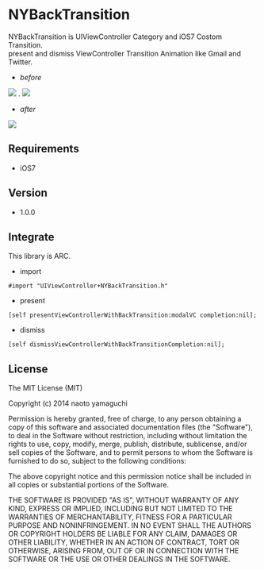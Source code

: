 # NYBackTransition

NYBackTransition is UIViewController Category and iOS7 Costom Transition.  
present and dismiss ViewController Transition Animation like Gmail and Twitter.

- *before*

<img src="https://github.com/naoto0822/NYBackTransition/blob/develop/Doc/before.png?raw=true" /> . <img src="https://github.com/naoto0822/NYBackTransition/blob/develop/Doc/transition.png?raw=true" />

- *after*

<img src="https://github.com/naoto0822/NYBackTransition/blob/develop/Doc/after.png?raw=true" />

## Requirements

- iOS7

## Version

- 1.0.0

## Integrate

This library is ARC.

- import

```
#import "UIViewController+NYBackTransition.h"
```

- present

```
[self presentViewControllerWithBackTransition:modalVC completion:nil];
```

- dismiss

```
[self dismissViewControllerWithBackTransitionCompletion:nil];
```

## License

The MIT License (MIT)

Copyright (c) 2014 naoto yamaguchi

Permission is hereby granted, free of charge, to any person obtaining a copy
of this software and associated documentation files (the "Software"), to deal
in the Software without restriction, including without limitation the rights
to use, copy, modify, merge, publish, distribute, sublicense, and/or sell
copies of the Software, and to permit persons to whom the Software is
furnished to do so, subject to the following conditions:

The above copyright notice and this permission notice shall be included in all
copies or substantial portions of the Software.

THE SOFTWARE IS PROVIDED "AS IS", WITHOUT WARRANTY OF ANY KIND, EXPRESS OR
IMPLIED, INCLUDING BUT NOT LIMITED TO THE WARRANTIES OF MERCHANTABILITY,
FITNESS FOR A PARTICULAR PURPOSE AND NONINFRINGEMENT. IN NO EVENT SHALL THE
AUTHORS OR COPYRIGHT HOLDERS BE LIABLE FOR ANY CLAIM, DAMAGES OR OTHER
LIABILITY, WHETHER IN AN ACTION OF CONTRACT, TORT OR OTHERWISE, ARISING FROM,
OUT OF OR IN CONNECTION WITH THE SOFTWARE OR THE USE OR OTHER DEALINGS IN THE
SOFTWARE.
